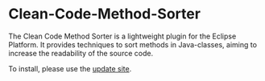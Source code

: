 Clean-Code-Method-Sorter
========================

The Clean Code Method Sorter is a lightweight plugin for the Eclipse Platform. It provides techniques to sort methods in Java-classes, aiming to increase the readability of the source code.

To install, please use the [update site](http://parzonka.com/tud/ccms).
